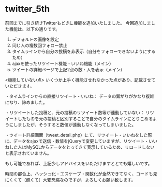 # twitter_5th

前回までに引き続きTwitterもどきに機能を追加いたしました。
今回追加しました機能は、以下の通りです。

1. デフォルトの画像を設定
2. 同じ人の複数回フォロー禁止
3. タイムラインから自分の投稿を非表示（自分をフォローできないようにするため）
4. ajaxを使ったリツイート機能・いいね機能（メイン）
5. ツイートの詳細ページで上記2点の数・人を表示（メイン）

<機能していない点>
いくつか上手く機能させれなかった点があり、記載させていただきます。

・タイムラインからの直接リツイート・いいね：
データの繋がりがかなり複雑になり、諦めました。

・リツイートした投稿と、元の投稿のリツイート数等が連動していない：
リツイートしたものを元の投稿と区別することで自分のタイムラインにとりこめるようにしましたが、そうすると数値が連動しなくなってしまいました。

・ツイート詳細画面（tweet_detail.php）にて、リツイート・いいねをした際に、データをajaxで送信・数値をjQueryで変更していますが、リツイート・いいねした人はMySQLからデータをとってきて表示しているため、リロードしないと表示されていません。

もし可能であれば、上記少しアドバイスをいただけますととても嬉しいです。

時間の都合上、ハッシュ化・エスケープ・関数化が全然できてなく、コードも見にくくて（醜くて）大変恐縮なのですが、よろしくお願い致します。
